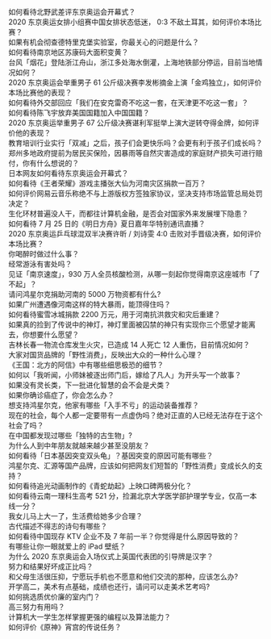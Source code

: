 如何看待北野武差评东京奥运会开幕式？  
2020 东京奥运女排小组赛中国女排状态低迷， 0:3 不敌土耳其，如何评价本场比赛？  
如果有机会彻查德特里克堡实验室，你最关心的问题是什么？  
如何看待南京地区苏康码大面积变黄？  
台风「烟花」登陆浙江舟山，浙江多处海水倒灌，上海地铁部分停运，目前当地情况如何？  
2020 东京奥运会举重男子 61 公斤级决赛李发彬摘金上演「金鸡独立」，如何评价本场比赛他的表现？  
如何看待外交部回应「我们在安克雷奇不吃这一套，在天津更不吃这一套」？  
如何看待陈飞宇放弃美国国籍加入中国国籍？  
2020 东京奥运举重男子 67 公斤级决赛谌利军挺举上演大逆转夺得金牌，如何评价他的表现？  
教育培训行业实行「双减」之后，孩子们会更快乐吗？会更有利于孩子们成长吗？  
郑州多地政府提前为居民买保险，因暴雨等自然灾害造成的家庭财产损失可进行赔付，你有什么想说的？  
日本网友如何看待东京奥运会开幕式？  
如何看待《王者荣耀》游戏主播张大仙为河南灾区捐款一百万？  
如何评价网易云音乐称绝不与上游版权方签独家协议，坚决支持市场监管总局处罚决定？  
生化环材普遍没人干，而都往计算机金融，是否会对国家外来发展埋下隐患？  
如何看待 7 月 25 日的《明日方舟》夏日嘉年华特别通讯直播？  
2020 东京奥运乒乓球混双半决赛许昕 / 刘诗雯 4:0 击败对手晋级决赛，如何评价本场比赛？  
你喝醉时做过什么事？  
经常游泳有害处吗？  
见证「南京速度」，930 万人全员核酸检测，从哪一刻起你觉得南京这座城市「了不起」？  
请问鸿星尔克捐助河南的 5000 万物资都有什么?  
如果广州遭遇像河南这样的特大暴雨，能顶得住吗？  
如何看待蜜雪冰城捐款 2200 万元，用于河南抗洪救灾和灾后重建？  
如果真的捡到了传说中的神灯，神灯里面被囚禁的神只有实现你三个愿望才能离去，你想要什么愿望？  
吉林长春一物流仓库发生火灾，已造成 14 人死亡 12 人重伤，目前情况如何？  
大家对国货品牌的「野性消费」，反映出大众的一种什么心理？  
《王国：北方的阿信》中有哪些细思极恐的细节？  
如何以「我听闻，小师妹被逐出师门后，嫁给了凡人」为开头写一个故事？  
如果没有灵长类，下一批进化智慧的会不会是犬类？  
如果你确诊癌症了，你会怎么办？  
想支持鸿星尔克，他家有哪些「入手不亏」的运动装备推荐？  
现在的社会，每个人都一定要带有一点虚伪吗？绝对正直的人已经无法存在于这个社会了吗？  
在中国都发现过哪些「独特的古生物」?  
为什么人到中年朋友就越来越少甚至没朋友？  
如何看待「日本基因突变双头龟」？基因突变的原因可能有哪些？  
鸿星尔克、汇源等国产品牌，应该如何把网友们短暂的「野性消费」变成长久的支持？  
如何看待追光动画制作的《青蛇劫起》上映口碑两极分化？  
如何看待云南一理科生高考 521 分，捡漏北京大学医学部护理学专业，仅高一本线一分？  
我女儿马上大一了，生活费给她多少合理？  
古代描述不得志的诗句有哪些？  
如何看待中国现存 KTV 企业不及 7 年前一半？你觉得是什么原因导致的？  
有哪些让你一眼就爱上的 iPad 壁纸？  
为什么 2020 东京奥运会入场仪式上英国代表团的引导牌是汉字？  
努力和结果好坏成正比吗？  
和父母生活很压抑，宁愿玩手机也不愿意和他们交流的那种，应该怎么办?  
开学高二，美术有点基础，成绩也还行，请问可以走美术艺考吗?  
如何挑选质优价廉的室内门？  
高三努力有用吗？  
计算机大一学生怎样掌握更强的编程以及算法能力？  
如何评价《原神》宵宫的传说任务？  

